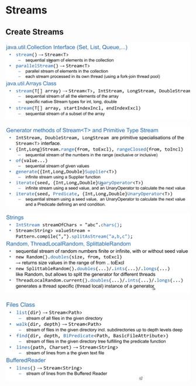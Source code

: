 # Streams

## Create Streams

![image-20220505104048022](res/image-20220505104048022.png)

![image-20220505104136725](res/image-20220505104136725.png)

![image-20220505104231507](res/image-20220505104231507.png)

![image-20220505104242105](res/image-20220505104242105.png)